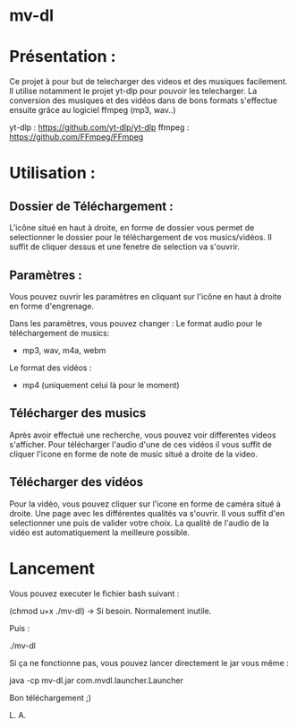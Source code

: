# mv-dl

# Présentation :

Ce projet à pour but de telecharger des videos et des musiques facilement. Il utilise notamment le projet yt-dlp pour pouvoir les telecharger. La conversion des musiques et des vidéos dans de bons formats s'effectue ensuite grâce au logiciel ffmpeg (mp3, wav..)

yt-dlp : https://github.com/yt-dlp/yt-dlp
ffmpeg : https://github.com/FFmpeg/FFmpeg

# Utilisation :

## Dossier de Téléchargement :

L'icône situé en haut à droite, en forme de dossier vous permet de selectionner le dossier pour le téléchargement de vos musics/vidéos. Il suffit de cliquer dessus et une fenetre de selection va s'ouvrir.

## Paramètres :

Vous pouvez ouvrir les paramètres en cliquant sur l'icône en haut
à droite en forme d'engrenage.

Dans les paramètres, vous pouvez changer :
Le format audio pour le téléchargement de musics:
- mp3, wav, m4a, webm

Le format des vidéos :
- mp4 (uniquement celui là pour le moment) 

## Télécharger des musics

Après avoir effectué une recherche, vous pouvez voir differentes videos s'afficher. Pour télécharger l'audio d'une de ces vidéos il vous suffit de cliquer l'icone en forme de note de music situé a droite de la video.

## Télécharger des vidéos

Pour la vidéo, vous pouvez cliquer sur l'icone en forme de caméra situé à droite. Une page avec les différentes qualités va s'ouvrir. Il vous suffit d'en selectionner une puis de valider votre choix. La qualité de l'audio de la vidéo est automatiquement la meilleure possible.

# Lancement

Vous pouvez executer le fichier bash suivant :

(chmod u+x ./mv-dl) -> Si besoin. Normalement inutile.

Puis :

./mv-dl

Si ça ne fonctionne pas, vous pouvez lancer directement le jar vous même :

java -cp mv-dl.jar com.mvdl.launcher.Launcher 


Bon téléchargement ;)

L. A.
